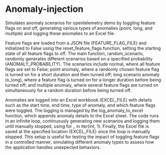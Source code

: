 # Anomaly-injection

Simulates anomaly scenarios for opentelemetry demo by toggling feature flags on and off, generating various types of anomalies (point, long, and multiple) and logging these anomalies to an Excel file.

Feature flags are loaded from a JSON file (FEATURE_FLAG_FILE) and initialized to False using the reset_feature_flags function, setting the starting state of all feature flags to off. The main function, random_scenario, randomly generates different scenarios based on a specified probability (ANOMALY_PROBABILITY). The scenarios include normal, where all feature flags are set to False; point anomaly, where a randomly chosen feature flag is turned on for a short duration and then turned off; long scenario anomaly (s_long), where a feature flag is turned on for a longer duration before being turned off; and multiple anomaly, where several feature flags are turned on simultaneously for a random duration before being turned off.

Anomalies are logged into an Excel workbook (EXCEL_FILE) with details such as the start time, end time, type of anomaly, and which feature flags were toggled. The logging is managed by the log_anomaly_to_excel function, which appends anomaly details to the Excel sheet. The code runs in an infinite loop, continuously generating new scenarios and logging them until manually stopped, using for _ in iter(int, 1). Finally, the Excel file is saved at the specified location (EXCEL_FILE) once the loop is manually stopped. This setup is useful for testing the impact of toggling feature flags in a controlled manner, simulating different anomaly types to assess how the application handles unexpected behaviors.
